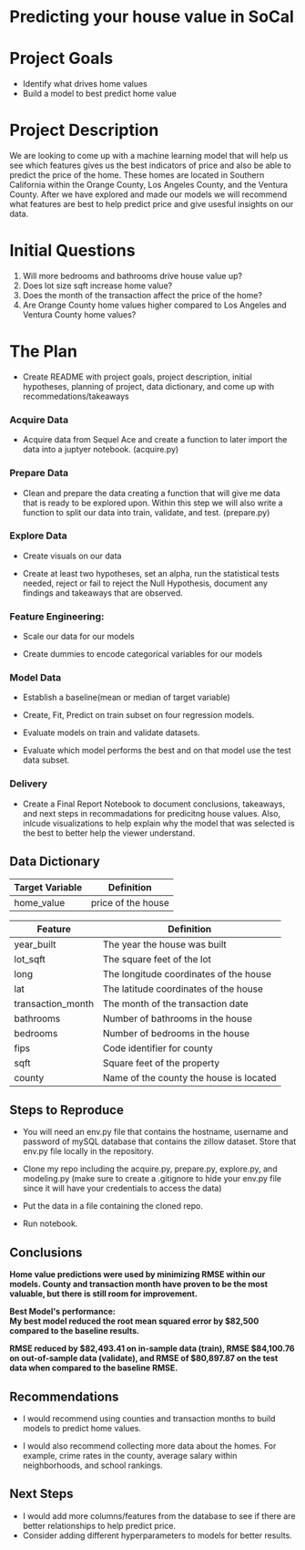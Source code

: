 # Predicting your house value in SoCal

# Project Goals

 - Identify what drives home values 
 - Build a model to best predict home value

# Project Description

We are looking to come up with a machine learning model that will help us see which features gives us the best indicators of price and also be able to predict the price of the home. These homes are located in Southern California within the Orange County, Los Angeles County, and the Ventura County. After we have explored and made our models we will recommend what features are best to help predict price and give usesful insights on our data.

# Initial Questions

 1. Will more bedrooms and bathrooms drive house value up?
 2. Does lot size sqft increase home value?
 3. Does the month of the transaction affect the price of the home?
 4. Are Orange County home values higher compared to Los Angeles and Ventura County home values?



# The Plan

 - Create README with project goals, project description, initial hypotheses, planning of project, data dictionary, and come up with recommedations/takeaways

### Acquire Data
 - Acquire data from Sequel Ace and create a function to later import the data into a juptyer notebook. (acquire.py)

### Prepare Data
 - Clean and prepare the data creating a function that will give me data that is ready to be explored upon. Within this step we will also write a function to split our data into train, validate, and test. (prepare.py) 
 
### Explore Data
- Create visuals on our data 

- Create at least two hypotheses, set an alpha, run the statistical tests needed, reject or fail to reject the Null Hypothesis, document any findings and takeaways that are observed.

### Feature Engineering:
 - Scale our data for our models
 
 - Create dummies to encode categorical variables for our models

### Model Data 
 - Establish a baseline(mean or median of target variable)
 
 - Create, Fit, Predict on train subset on four regression models.
 
 - Evaluate models on train and validate datasets.
 
 - Evaluate which model performs the best and on that model use the test data subset.
 
### Delivery  
 - Create a Final Report Notebook to document conclusions, takeaways, and next steps in recommadations for predicitng house values. Also, inlcude visualizations to help explain why the model that was selected is the best to better help the viewer understand. 


## Data Dictionary


| Target Variable |     Definition     |
| --------------- | ------------------ |
|      home_value      | price of the house |

| Feature  | Definition |
| ------------- | ------------- |
| year_built | The year the house was built  |
| lot_sqft | The square feet of the lot  |
| long | The longitude coordinates of the house |
| lat | The latitude coordinates of the house |
| transaction_month | The month of the transaction date |
| bathrooms | Number of bathrooms in the house | 
| bedrooms | Number of bedrooms in the house |
| fips | Code identifier for county |
| sqft | Square feet of the property|
| county | Name of the county the house is located |


## Steps to Reproduce

 - You will need an env.py file that contains the hostname, username and password of mySQL database that contains the zillow dataset. Store that env.py file locally in the repository.

- Clone my repo including the acquire.py, prepare.py, explore.py, and modeling.py (make sure to create a .gitignore to hide your env.py file since it will have your credentials to access the data)

- Put the data in a file containing the cloned repo.

- Run notebook.

## Conclusions

**Home value predictions were used by minimizing RMSE within our models. County and transaction month have proven to be the most valuable, but there is still room for improvement.**


 
**Best Model's performance:<br>
My best model reduced the root mean squared error by $82,500 compared to the baseline results.**

**RMSE reduced by $82,493.41 on in-sample data (train), RMSE $84,100.76 on out-of-sample data (validate), and RMSE of $80,897.87 on the test data when compared to the baseline RMSE.**

## Recommendations
- I would recommend using counties and transaction months to build models to predict home values. 

- I would also recommend collecting more data about the homes. For example, crime rates in the county, average salary within neighborhoods, and school rankings.

## Next Steps

- I would add more columns/features from the database to see if there are better relationships to help predict price.
- Consider adding different hyperparameters to models for better results.
